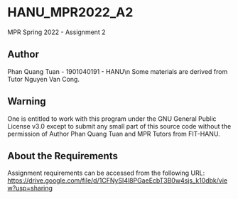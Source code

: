 # HANU_MPR2022_A2
MPR Spring 2022 - Assignment 2

## Author
Phan Quang Tuan - 1901040191 - HANU\n
Some materials are derived from Tutor Nguyen Van Cong.

## Warning
One is entitled to work with this program under the GNU General Public License v3.0 except to submit any small part of this source code without the permission of Author Phan Quang Tuan and MPR Tutors from FIT-HANU.

## About the Requirements
Assignment requirements can be accessed from the following URL:
https://drive.google.com/file/d/1CFNySI4l8PGaeEcbT3B0w4sjs_k10dbk/view?usp=sharing

